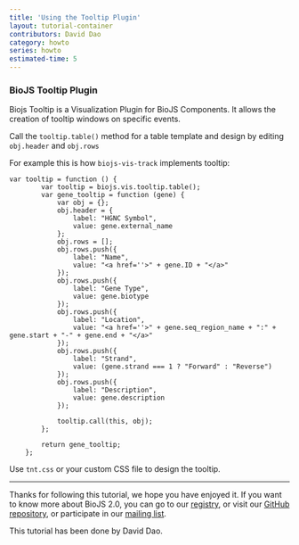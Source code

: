 ```yaml
---
title: 'Using the Tooltip Plugin'
layout: tutorial-container
contributors: David Dao
category: howto
series: howto
estimated-time: 5
---
```


### BioJS Tooltip Plugin

Biojs Tooltip is a Visualization Plugin for BioJS Components.
It allows the creation of tooltip windows on specific events.

Call the `tooltip.table()` method for a table template and design by editing `obj.header` and `obj.rows`

For example this is how `biojs-vis-track` implements tooltip:

~~~
var tooltip = function () {
        var tooltip = biojs.vis.tooltip.table();
        var gene_tooltip = function (gene) {
            var obj = {};
            obj.header = {
                label: "HGNC Symbol",
                value: gene.external_name
            };
            obj.rows = [];
            obj.rows.push({
                label: "Name",
                value: "<a href=''>" + gene.ID + "</a>"
            });
            obj.rows.push({
                label: "Gene Type",
                value: gene.biotype
            });
            obj.rows.push({
                label: "Location",
                value: "<a href=''>" + gene.seq_region_name + ":" + gene.start + "-" + gene.end + "</a>"
            });
            obj.rows.push({
                label: "Strand",
                value: (gene.strand === 1 ? "Forward" : "Reverse")
            });
            obj.rows.push({
                label: "Description",
                value: gene.description
            });

            tooltip.call(this, obj);
        };

        return gene_tooltip;
    };
~~~

Use `tnt.css` or your custom CSS file to design the tooltip.

* * * * *

Thanks for following this tutorial, we hope you have enjoyed it. If you want to know more about BioJS 2.0, you can go to our [registry](http://www.ebi.ac.uk/Tools/biojs/registry/), or visit our [GitHub repository](https://github.com/biojs/biojs2), or participate in our [mailing list](https://groups.google.com/forum/#!forum/biojs).

This tutorial has been done by David Dao. 
